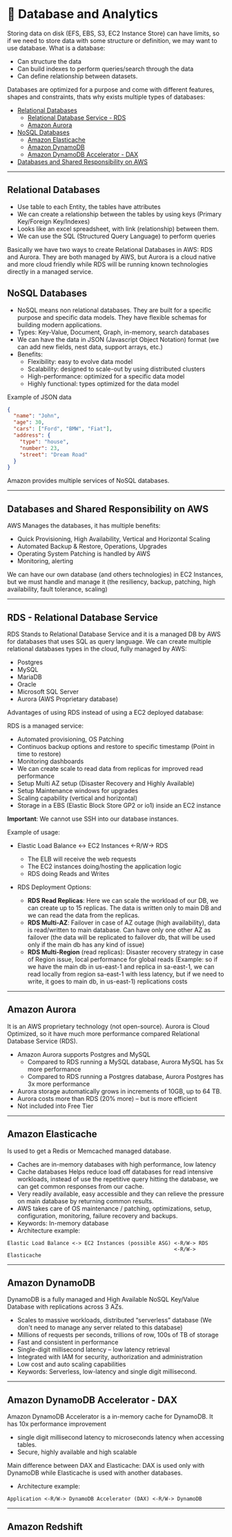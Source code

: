 # 🎲 Database and Analytics

Storing data on disk (EFS, EBS, S3, EC2 Instance Store) can have limits, so if we need to store data with some structure or definition, we may want to use database.
What is a database:

- Can structure the data
- Can build indexes to perform queries/search through the data
- Can define relationship between datasets.

Databases are optimized for a purpose and come with different features, shapes and constraints, thats why exists multiple types of databases:

- [Relational Databases](#relational-databases)
  - [Relational Database Service - RDS](#rds---relational-database-service)
  - [Amazon Aurora](#amazon-aurora)
- [NoSQL Databases](#noSql-databases)
  - [Amazon Elasticache](#amazon-elasticache)
  - [Amazon DynamoDB](#amazon-dynamodb)
  - [Amazon DynamoDB Accelerator - DAX](#amazon-dynamodb-accelerator---dax)
- [Databases and Shared Responsibility on AWS](#Databases-and-Shared-Responsibility-on-AWS)

---

## Relational Databases

- Use table to each Entity, the tables have attributes
- We can create a relationship between the tables by using keys (Primary Key/Foreign Key/Indexes)
- Looks like an excel spreadsheet, with link (relationship) between them.
- We can use the SQL (Structured Query Language) to perform queries

Basically we have two ways to create Relational Databases in AWS: RDS and Aurora. They are both managed by AWS, but Aurora is a cloud native and more cloud friendly while RDS will be running known technologies directly in a managed service.

## NoSQL Databases

- NoSQL means non relational databases. They are built for a specific purpose and specific data models. They have flexible schemas for building modern applications.
- Types: Key-Value, Document, Graph, in-memory, search databases
- We can have the data in JSON (Javascript Object Notation) format (we can add new fields, nest data, support arrays, etc.)
- Benefits:
  - Flexibility: easy to evolve data model
  - Scalability: designed to scale-out by using distributed clusters
  - High-performance: optimized for a specific data model
  - Highly functional: types optimized for the data model

Example of JSON data

```json
{
  "name": "John",
  "age": 30,
  "cars": ["Ford", "BMW", "Fiat"],
  "address": {
    "type": "house",
    "number": 23,
    "street": "Dream Road"
  }
}
```

Amazon provides multiple services of NoSQL databases.

---

## Databases and Shared Responsibility on AWS

AWS Manages the databases, it has multiple benefits:

- Quick Provisioning, High Availability, Vertical and Horizontal Scaling
- Automated Backup & Restore, Operations, Upgrades
- Operating System Patching is handled by AWS
- Monitoring, alerting

We can have our own database (and others technologies) in EC2 Instances, but we must handle and manage it (the resiliency, backup, patching, high availability, fault
tolerance, scaling)

---

## RDS - Relational Database Service

RDS Stands to Relational Database Service and it is a managed DB by AWS for databases that uses SQL as query language. We can create multiple relational databases types in the cloud, fully managed by AWS:

- Postgres
- MySQL
- MariaDB
- Oracle
- Microsoft SQL Server
- Aurora (AWS Proprietary database)

Advantages of using RDS instead of using a EC2 deployed database:

RDS is a managed service:

- Automated provisioning, OS Patching
- Continuos backup options and restore to specific timestamp (Point in time to restore)
- Monitoring dashboards
- We can create scale to read data from replicas for improved read performance
- Setup Multi AZ setup (Disaster Recovery and Highly Available)
- Setup Maintenance windows for upgrades
- Scaling capability (vertical and horizontal)
- Storage in a EBS (Elastic Block Store GP2 or io1) inside an EC2 instance

**Important**: We cannot use SSH into our database instances.

Example of usage:

- Elastic Load Balance <-> EC2 Instances <-R/W-> RDS

  - The ELB will receive the web requests
  - The EC2 instances doing/hosting the application logic
  - RDS doing Reads and Writes

- RDS Deployment Options:
  - **RDS Read Replicas**: Here we can scale the workload of our DB, we can create up to 15 replicas. The data is written only to main DB and we can read the data from the replicas.
  - **RDS Multi-AZ**: Failover in case of AZ outage (high availability), data is read/written to main database. Can have only one other AZ as failover (the data will be replicated to failover db, that will be used only if the main db has any kind of issue)
  - **RDS Multi-Region** (read replicas): Disaster recovery strategy in case of Region issue, local performance for global reads (Example: so if we have the main db in us-east-1 and replica in sa-east-1, we can read locally from region sa-east-1 with less latency, but if we need to write, it goes to main db, in us-east-1) replications costs

---

## Amazon Aurora

It is an AWS proprietary technology (not open-source). Aurora is Cloud Optimized, so it have much more performance compared Relational Database Service (RDS).

- Amazon Aurora supports Postgres and MySQL
  - Compared to RDS running a MySQL database, Aurora MySQL has 5x more performance
  - Compared to RDS running a Postgres database, Aurora Postgres has 3x more performance
- Aurora storage automatically grows in increments of 10GB, up to 64 TB.
- Aurora costs more than RDS (20% more) – but is more efficient
- Not included into Free Tier

---

## Amazon Elasticache

Is used to get a Redis or Memcached managed database.

- Caches are in-memory databases with high performance, low latency
- Cache databases Helps reduce load off databases for read intensive workloads, instead of use the repetitive query hitting the database, we can get common responses from our cache.
- Very readily available, easy accessible and they can relieve the pressure on main database by returning common results.
- AWS takes care of OS maintenance / patching, optimizations, setup, configuration, monitoring, failure recovery and backups.
- Keywords: In-memory database
- Architecture example:

```
Elastic Load Balance <-> EC2 Instances (possible ASG) <-R/W-> RDS
                                                      <-R/W-> Elasticache
```

---

## Amazon DynamoDB

DynamoDB is a fully managed and High Available NoSQL Key/Value Database with replications across 3 AZs.

- Scales to massive workloads, distributed “serverless” database (We don't need to manage any server related to this database)
- Millions of requests per seconds, trillions of row, 100s of TB of storage
- Fast and consistent in performance
- Single-digit millisecond latency – low latency retrieval
- Integrated with IAM for security, authorization and administration
- Low cost and auto scaling capabilities
- Keywords: Serverless, low-latency and single digit millisecond.

---

## Amazon DynamoDB Accelerator - DAX

Amazon DynamoDB Accelerator is a in-memory cache for DynamoDB.
It has 10x performance improvement

- single digit millisecond latency to microseconds latency when accessing tables.
- Secure, highly available and high scalable

Main difference between DAX and Elasticache: DAX is used only with DynamoDB while Elasticache is used with another databases.

- Architecture example:

```
Application <-R/W-> DynamoDB Accelerator (DAX) <-R/W-> DynamoDB
```

---

## Amazon Redshift

